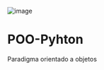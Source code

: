 ![image](https://user-images.githubusercontent.com/97122141/178644120-ebef99cf-55ba-4f35-bc97-270fafa30b5b.png)


# POO-Pyhton
Paradigma orientado a objetos 
